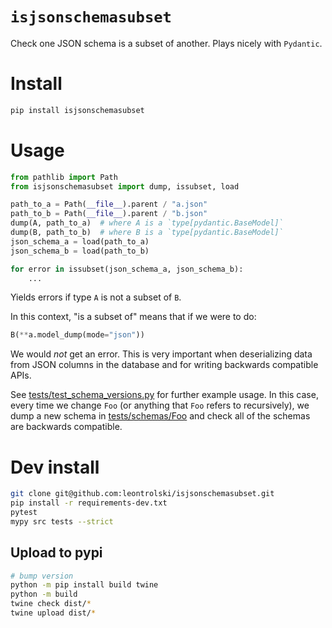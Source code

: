 # `isjsonschemasubset`

Check one JSON schema is a subset of another. Plays nicely with `Pydantic`.

# Install

```bash
pip install isjsonschemasubset
```

# Usage

```python
from pathlib import Path
from isjsonschemasubset import dump, issubset, load

path_to_a = Path(__file__).parent / "a.json"
path_to_b = Path(__file__).parent / "b.json"
dump(A, path_to_a)  # where A is a `type[pydantic.BaseModel]`
dump(B, path_to_b)  # where B is a `type[pydantic.BaseModel]`
json_schema_a = load(path_to_a)
json_schema_b = load(path_to_b)

for error in issubset(json_schema_a, json_schema_b):
    ...
```

Yields errors if type `A` is not a subset of `B`.

In this context, "is a subset of" means that if we were to do:

```python
B(**a.model_dump(mode="json"))
```

We would _not_ get an error. This is very important when deserializing data from JSON columns in the database and for writing backwards compatible APIs.

See [tests/test_schema_versions.py](tests/test_schema_versions.py) for further example usage. In this case, every time we change `Foo` (or anything that `Foo` refers to recursively), we dump a new schema in [tests/schemas/Foo](tests/schemas/Foo) and check all of the schemas are backwards compatible.


# Dev install

```bash
git clone git@github.com:leontrolski/isjsonschemasubset.git
pip install -r requirements-dev.txt
pytest
mypy src tests --strict
```

## Upload to pypi

```bash
# bump version
python -m pip install build twine
python -m build
twine check dist/*
twine upload dist/*
```
